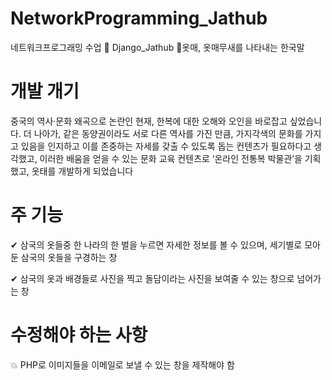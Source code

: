 # NetworkProgramming_Jathub
네트워크프로그래밍 수업 💾  Django_Jathub
   🌱옷매, 옷매무새를 나타내는 한국말


# 개발 개기 
중국의 역사·문화 왜곡으로 논란인 현재, 한복에 대한 오해와 오인을 바로잡고 싶었습니다.
더 나아가, 같은 동양권이라도 서로 다른 역사를 가진 만큼, 가지각색의 문화를 가지고 있음을 인지하고 이를 존중하는 자세를 갖출 수 있도록 돕는 컨텐츠가 필요하다고 생각했고,
이러한 배움을 얻을 수 있는 문화 교육 컨텐츠로 ‘온라인 전통복 박물관’을 기획했고, 옷태를 개발하게 되었습니다


# 주 기능 
   ✔ 삼국의 옷들중 한 나라의 한 벌을 누르면 자세한 정보를 볼 수 있으며, 세기별로 모아둔 삼국의 옷들을 구경하는 창
  
   ✔ 삼국의 옷과 배경들로 사진을 찍고 돌담이라는 사진을 보여줄 수 있는 창으로 넘어가는 창


# 수정해야 하는 사항
  💥 PHP로 이미지들을 이메일로 보낼 수 있는 창을 제작해야 함
